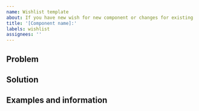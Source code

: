 ```yaml
---
name: Wishlist template
about: If you have new wish for new component or changes for existing
title: '[Component name]:'
labels: wishlist
assignees: ''
---
```


## Problem

## Solution

## Examples and information
